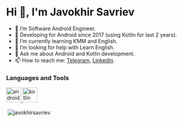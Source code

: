 # Hi 👋, I'm Javokhir Savriev

- 📱 I’m Software Android Engineer.
- 🤯 Developing for Android since 2017 (using Kotlin for last 2 years).
- 🌱 I’m currently learning KMM and English.
- 💞️ I’m looking for help with Learn English.
- 💬 Ask me about Android and Kotlin development.
- 📫 How to reach me: [Telegram][1.1], [LinkedIn][1.2].

### Languages and Tools
<p align="left"> <a href="https://developer.android.com" target="_blank"> <img src="https://www.vectorlogo.zone/logos/android/android-tile.svg" alt="android" width="40" height="40"/> </a> <a href="https://kotlinlang.org" target="_blank"> <img src="https://www.vectorlogo.zone/logos/kotlinlang/kotlinlang-icon.svg" alt="kotlin" width="40" height="40"/> </a> </p>

<p>&nbsp;<img align="center" src="https://github-readme-stats.vercel.app/api?username=javokhirsavriev&show_icons=true&theme=dracula&count_private=true&locale=en" alt="javokhirsavriev" /></p>

[1.1]: https://www.t.me/sjavokhir/
[1.2]: https://www.linkedin.com/in/sjavokhir/

<!---
JSavriev/JSavriev is a ✨ special ✨ repository because its `README.md` (this file) appears on your GitHub profile.
You can click the Preview link to take a look at your changes.
--->
